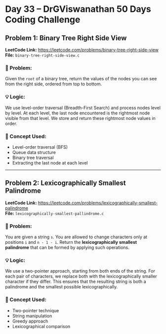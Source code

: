 # Day 33 – DrGViswanathan 50 Days Coding Challenge

## Problem 1: Binary Tree Right Side View  
**LeetCode Link:** https://leetcode.com/problems/binary-tree-right-side-view  
**File:** `binary-tree-right-side-view.c`

### 🧩 Problem:
Given the `root` of a binary tree, return the values of the nodes you can see from the right side, ordered from top to bottom.

### 💡 Logic:
We use level-order traversal (Breadth-First Search) and process nodes level by level. At each level, the last node encountered is the rightmost node visible from that level. We store and return these rightmost node values in order.

### 📘 Concept Used:
- Level-order traversal (BFS)
- Queue data structure
- Binary tree traversal
- Extracting the last node at each level

---

## Problem 2: Lexicographically Smallest Palindrome  
**LeetCode Link:** https://leetcode.com/problems/lexicographically-smallest-palindrome  
**File:** `lexicographically-smallest-pallindrome.c`

### 🧩 Problem:
You are given a string `s`. You are allowed to change characters only at positions `i` and `n - 1 - i`. Return the **lexicographically smallest palindrome** that can be formed by applying such operations.

### 💡 Logic:
We use a two-pointer approach, starting from both ends of the string. For each pair of characters, we replace both with the lexicographically smaller character if they differ. This ensures that the resulting string is both a palindrome and the smallest possible lexicographically.

### 📘 Concept Used:
- Two-pointer technique
- String manipulation
- Greedy approach
- Lexicographical comparison
